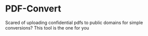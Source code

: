 # PDF-Convert
 Scared of uploading confidential pdfs to public domains for simple conversions? This tool is the one for you
